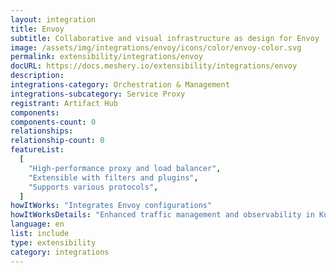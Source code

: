 ```yaml
---
layout: integration
title: Envoy
subtitle: Collaborative and visual infrastructure as design for Envoy
image: /assets/img/integrations/envoy/icons/color/envoy-color.svg
permalink: extensibility/integrations/envoy
docURL: https://docs.meshery.io/extensibility/integrations/envoy
description:
integrations-category: Orchestration & Management
integrations-subcategory: Service Proxy
registrant: Artifact Hub
components:
components-count: 0
relationships:
relationship-count: 0
featureList:
  [
    "High-performance proxy and load balancer",
    "Extensible with filters and plugins",
    "Supports various protocols",
  ]
howItWorks: "Integrates Envoy configurations"
howItWorksDetails: "Enhanced traffic management and observability in Kubernetes"
language: en
list: include
type: extensibility
category: integrations
---
```

